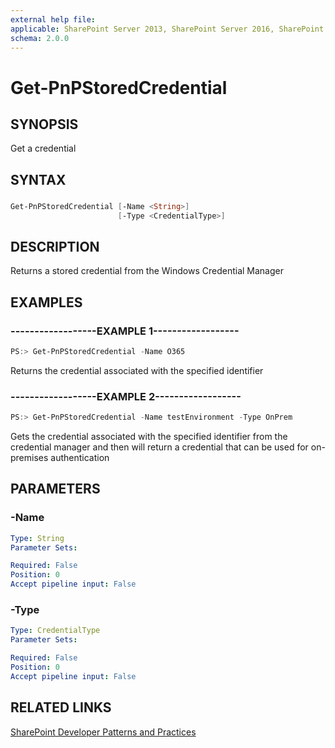 ```yaml
---
external help file:
applicable: SharePoint Server 2013, SharePoint Server 2016, SharePoint Online
schema: 2.0.0
---
```

# Get-PnPStoredCredential

## SYNOPSIS
Get a credential

## SYNTAX 

### 
```powershell
Get-PnPStoredCredential [-Name <String>]
                        [-Type <CredentialType>]
```

## DESCRIPTION
Returns a stored credential from the Windows Credential Manager

## EXAMPLES

### ------------------EXAMPLE 1------------------
```powershell
PS:> Get-PnPStoredCredential -Name O365
```

Returns the credential associated with the specified identifier

### ------------------EXAMPLE 2------------------
```powershell
PS:> Get-PnPStoredCredential -Name testEnvironment -Type OnPrem
```

Gets the credential associated with the specified identifier from the credential manager and then will return a credential that can be used for on-premises authentication

## PARAMETERS

### -Name


```yaml
Type: String
Parameter Sets: 

Required: False
Position: 0
Accept pipeline input: False
```

### -Type


```yaml
Type: CredentialType
Parameter Sets: 

Required: False
Position: 0
Accept pipeline input: False
```

## RELATED LINKS

[SharePoint Developer Patterns and Practices](http://aka.ms/sppnp)